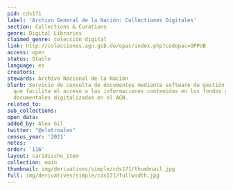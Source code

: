 ```yaml
---
pid: cds171
label: 'Archivo General de la Nación: Collectiones Digitales'
section: Collections & Curations
genre: Digital Libraries
claimed_genre: colección digital
link: http://colecciones.agn.gob.do/opac/index.php?codopac=OPPUB
access: open
status: Stable
language: es
creators:
stewards: Archivo Nacional de la Nación
blurb: Servicio de consulta de documentos mediante software de gestión archivística
  que facilita el acceso a las informaciones contenidas en los fondos y colecciones
  documentales digitalizados en el AGN.
related_to:
sub_collections:
open_data:
added_by: Alex Gil
twitter: "@elotroalex"
census_year: '2021'
notes:
order: '116'
layout: caridischo_item
collection: main
thumbnail: img/derivatives/simple/cds171/thumbnail.jpg
full: img/derivatives/simple/cds171/fullwidth.jpg
---
```

